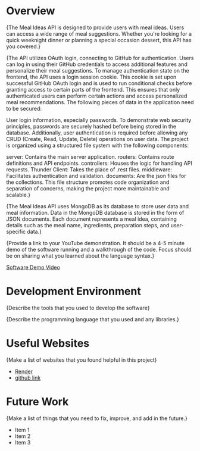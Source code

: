 # Overview

{The Meal Ideas API is designed to provide users with meal ideas. Users can access a wide range of meal suggestions. Whether you're looking for a quick weeknight dinner or planning a special occasion dessert, this API has you covered.}

{The API utilizes OAuth login, connecting to GitHub for authentication. Users can log in using their GitHub credentials to access additional features and personalize their meal suggestions. To manage authentication state on the frontend, the API uses a login session cookie. This cookie is set upon successful GitHub OAuth login and is used to run conditional checks before granting access to certain parts of the frontend. This ensures that only authenticated users can perform certain actions and access personalized meal recommendations. The following pieces of data in the application need to be secured:

User login information, especially passwords.
To demonstrate web security principles, passwords are securely hashed before being stored in the database. Additionally, user authentication is required before allowing any CRUD (Create, Read, Update, Delete) operations on user data.
The project is organized using a structured file system with the following components:

server: Contains the main server application.
routers: Contains route definitions and API endpoints.
controllers: Houses the logic for handling API requests.
Thunder Client: Takes the place of .rest files.
middleware: Facilitates authentication and validation.
documents: Are the json files for the collections.
This file structure promotes code organization and separation of concerns, making the project more maintainable and scalable.}

{The Meal Ideas API uses MongoDB as its database to store user data and meal information. Data in the MongoDB database is stored in the form of JSON documents. Each document represents a meal idea, containing details such as the meal name, ingredients, preparation steps, and user-specific data.}

{Provide a link to your YouTube demonstration. It should be a 4-5 minute demo of the software running and a walkthrough of the code. Focus should be on sharing what you learned about the language syntax.}

[Software Demo Video](http://youtube.link.goes.here)

# Development Environment

{Describe the tools that you used to develop the software}

{Describe the programming language that you used and any libraries.}

# Useful Websites

{Make a list of websites that you found helpful in this project}

- [Render](https://cse-341-final.onrender.com)
- [github link](https://github.com/hal22036/cse-341-final)

# Future Work

{Make a list of things that you need to fix, improve, and add in the future.}

- Item 1
- Item 2
- Item 3